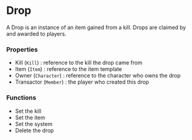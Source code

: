 # Drop

A Drop is an instance of an item gained from a kill. Drops are claimed by and awarded to players.

### Properties
* Kill (`Kill`) : reference to the kill the drop came from
* Item (`Item`) : reference to the item template
* Owner (`Character`) : reference to the character who owns the drop
* Transactor (`Member`) : the player who created this drop

### Functions
* Set the kill
* Set the item
* Set the system
* Delete the drop
